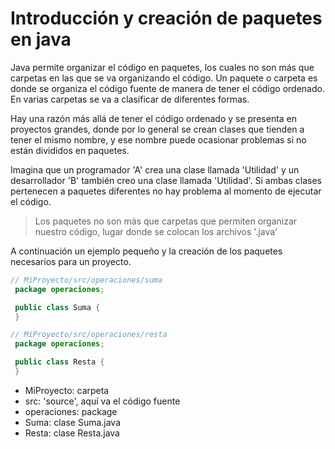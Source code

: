 # Introducción y creación de paquetes en java
Java permite organizar el código en paquetes, los cuales no son más que carpetas en las que se va organizando el código. Un paquete o carpeta es donde se organiza el código fuente de manera de tener el código ordenado. En varias carpetas se va a clasificar de diferentes formas.

Hay una razón más allá de tener el código ordenado y se presenta en proyectos grandes, donde por lo general se crean clases que tienden a tener el mismo nombre, y ese nombre puede ocasionar problemas si no están divididos en paquetes.

Imagina que un programador 'A' crea una clase llamada 'Utilidad' y un desarrollador 'B' también creo una clase llamada 'Utilidad'. Si ambas clases pertenecen a paquetes diferentes no hay problema al momento de ejecutar el código.

> Los paquetes no son más que carpetas que permiten organizar nuestro código, lugar donde se colocan los archivos '.java'

A continuación un ejemplo pequeño y la creación de los paquetes necesarios para un proyecto.
```java
// MiProyecto/src/operaciones/suma
 package operaciones;

 public class Suma {
 }
```
```java
// MiProyecto/src/operaciones/resta
 package operaciones;

 public class Resta {
 }
```
* MiProyecto: carpeta
* src: 'source', aquí va el código fuente
* operaciones: package
* Suma: clase Suma.java
* Resta: clase Resta.java
